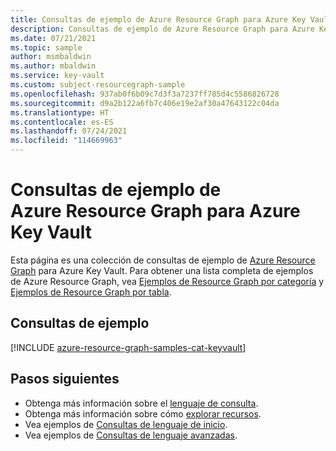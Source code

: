 ```yaml
---
title: Consultas de ejemplo de Azure Resource Graph para Azure Key Vault
description: Consultas de ejemplo de Azure Resource Graph para Azure Key Vault que muestran el uso de tipos de recursos y tablas para acceder a recursos y propiedades relacionados con Azure Key Vault.
ms.date: 07/21/2021
ms.topic: sample
author: msmbaldwin
ms.author: mbaldwin
ms.service: key-vault
ms.custom: subject-resourcegraph-sample
ms.openlocfilehash: 937ab0f6b09c7d3f3a7237ff785d4c5586826728
ms.sourcegitcommit: d9a2b122a6fb7c406e19e2af30a47643122c04da
ms.translationtype: HT
ms.contentlocale: es-ES
ms.lasthandoff: 07/24/2021
ms.locfileid: "114669963"
---
```

# <a name="azure-resource-graph-sample-queries-for-azure-key-vault"></a>Consultas de ejemplo de Azure Resource Graph para Azure Key Vault

Esta página es una colección de consultas de ejemplo de [Azure Resource Graph](../governance/resource-graph/overview.md) para Azure Key Vault. Para obtener una lista completa de ejemplos de Azure Resource Graph, vea [Ejemplos de Resource Graph por categoría](../governance/resource-graph/samples/samples-by-category.md) y [Ejemplos de Resource Graph por tabla](../governance/resource-graph/samples/samples-by-table.md).

## <a name="sample-queries"></a>Consultas de ejemplo

[!INCLUDE [azure-resource-graph-samples-cat-keyvault](../../includes/resource-graph/samples/bycat/azure-key-vault.md)]

## <a name="next-steps"></a>Pasos siguientes

- Obtenga más información sobre el [lenguaje de consulta](../governance/resource-graph/concepts/query-language.md).
- Obtenga más información sobre cómo [explorar recursos](../governance/resource-graph/concepts/explore-resources.md).
- Vea ejemplos de [Consultas de lenguaje de inicio](../governance/resource-graph/samples/starter.md).
- Vea ejemplos de [Consultas de lenguaje avanzadas](../governance/resource-graph/samples/advanced.md).
